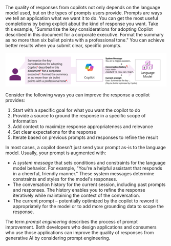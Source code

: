 The quality of responses from copilots not only depends on the language model used, but on the types of prompts users provide. Prompts are ways we tell an application what we want it to do. You can get the most useful completions by being explicit about the kind of response you want. Take this example, "Summarize the key considerations for adopting Copilot described in this document for a corporate executive. Format the summary as no more than six bullet points with a professional tone." You can achieve better results when you submit clear, specific prompts.

![A screenshot of the considerations for improving a copilot response that corresponds with the numbered list below.](../media/writing-prompts.png)

Consider the following ways you can improve the response a copilot provides:

1. Start with a specific goal for what you want the copilot to do
2. Provide a source to ground the response in a specific scope of information
3. Add context to maximize response appropriateness and relevance
4. Set clear expectations for the response
5. Iterate based on previous prompts and responses to refine the result

In most cases, a copilot doesn't just send your prompt as-is to the language model. Usually, your prompt is augmented with:
- A *system message* that sets conditions and constraints for the language model behavior. For example, "You're a helpful assistant that responds in a cheerful, friendly manner." These system messages determine constraints and styles for the model's responses.
- The conversation history for the current session, including past prompts and responses. The history enables you to refine the response iteratively while maintaining the context of the conversation.
- The current prompt – potentially optimized by the copilot to reword it appropriately for the model or to add more grounding data to scope the response.

The term *prompt engineering* describes the process of prompt improvement. Both developers who design applications and consumers who use those applications can improve the quality of responses from generative AI by considering prompt engineering.